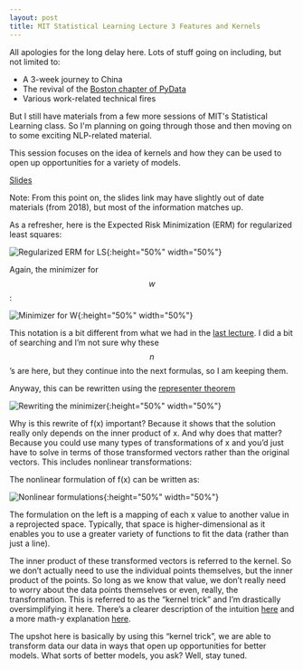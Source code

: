```yaml
---
layout: post
title: MIT Statistical Learning Lecture 3 Features and Kernels
---
```


All apologies for the long delay here.  Lots of stuff going on including, but not limited to:
 
* A 3-week journey to China
* The revival of the [Boston chapter of PyData](https://www.meetup.com/PyData-Boston-Cambridge/)
* Various work-related technical fires 

But I still have materials from a few more sessions of MIT's Statistical Learning class.  So I'm planning on going through those and then moving on to some exciting NLP-related material.

This session focuses on the idea of kernels and how they can be used to open up opportunities for a variety of models.

[Slides](http://www.mit.edu/~9.520/fall18/slides/Class04_Feature+Kernels.pdf)

Note: From this point on, the slides link may have slightly out of date materials (from 2018), but most of the information matches up.  

As a refresher, here is the Expected Risk Minimization (ERM) for regularized least squares:

![Regularized ERM for LS]({{site.url}}/assets/stat_learning/lecture3_1.png){:height="50%" width="50%"}

Again, the minimizer for $$ w $$:

![Minimizer for W]({{site.url}}/assets/stat_learning/lecture3_2.png){:height="50%" width="50%"}

This notation is a bit different from what we had in the [last lecture](https://bpben.github.io/2019/10/04/stat_learning_lecture2/).  I did a bit of searching and I’m not sure why these $$ n $$’s are here, but they continue into the next formulas, so I am keeping them.

Anyway, this can be rewritten using the [representer theorem](https://en.wikipedia.org/wiki/Representer_theorem)

![Rewriting the minimizer]({{site.url}}/assets/stat_learning/lecture3_3.png){:height="50%" width="50%"}

Why is this rewrite of f(x) important? Because it shows that the solution really only depends on the inner product of x.  And why does that matter? Because you could use many types of transformations of x and you’d just have to solve in terms of those transformed vectors rather than the original vectors.  This includes nonlinear transformations:

The nonlinear formulation of f(x) can be written as:

![Nonlinear formulations]({{site.url}}/assets/stat_learning/lecture3_4.png){:height="50%" width="50%"}

The formulation on the left is a mapping of each x value to another value in a reprojected space.  Typically, that space is higher-dimensional as it enables you to use a greater variety of functions to fit the data (rather than just a line).  

The inner product of these transformed vectors is referred to the kernel.  So we don’t actually need to use the individual points themselves, but the inner product of the points.  So long as we know that value, we don’t really need to worry about the data points themselves or even, really, the transformation.  This is referred to as the “kernel trick” and I’m drastically oversimplifying it here.  There’s a clearer description of the intuition [here](https://medium.com/@zxr.nju/what-is-the-kernel-trick-why-is-it-important-98a98db0961d) and a more math-y explanation [here](https://people.eecs.berkeley.edu/~jordan/courses/281B-spring04/lectures/lec3.pdf).

The upshot here is basically by using this “kernel trick”, we are able to transform data our data in ways that open up opportunities for better models.  What sorts of better models, you ask? Well, stay tuned.
